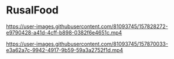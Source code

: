 # RusalFood

https://user-images.githubusercontent.com/81093745/157828272-e9790428-a41d-4cff-b898-0382f6e4651c.mp4



https://user-images.githubusercontent.com/81093745/157870033-e3a62a7c-9942-4917-9b59-59a3a2752f1d.mp4

